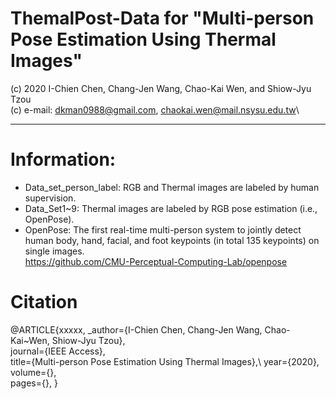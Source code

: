 # ThemalPost-Data for "Multi-person Pose Estimation Using Thermal Images"
(c) 2020 I-Chien Chen, Chang-Jen Wang, Chao-Kai Wen, and Shiow-Jyu Tzou\
(c) e-mail: dkman0988@gmail.com, chaokai.wen@mail.nsysu.edu.tw\

--------------------------------------------------------------------------------------------------------------------------
# Information:
- Data_set_person_label: RGB and Thermal images are labeled by human supervision.
- Data_Set1~9: Thermal images are labeled by RGB pose estimation (i.e., OpenPose).
- OpenPose: The first real-time multi-person system to jointly detect human body, hand, facial, and foot keypoints (in total 135 keypoints) on single images.\
https://github.com/CMU-Perceptual-Computing-Lab/openpose

# Citation
@ARTICLE{xxxxx,
 \_author={I-Chien Chen, Chang-Jen Wang, Chao-Kai~Wen, Shiow-Jyu Tzou},\
  journal={IEEE Access},\
  title={Multi-person Pose Estimation Using Thermal Images},\ 
  year={2020},\
  volume={},\
  pages={},
  }
